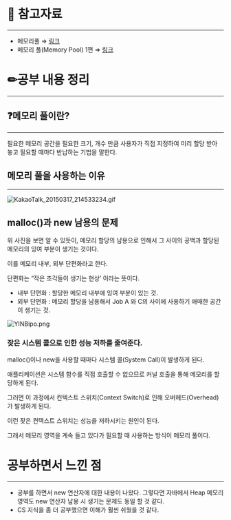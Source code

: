 # 🔗 참고자료

---

- 메모리풀 ⇒ [링크](https://velog.io/@sweet_sumin/%EB%A9%94%EB%AA%A8%EB%A6%AC%ED%92%80)
- 메모리 풀(Memory Pool) 1편 ⇒ [링크](https://blog.naver.com/PostView.naver?blogId=ruvendix&logNo=221333044853)

# ✏공부 내용 정리

---

## ❓메모리 풀이란?

---

필요한 메모리 공간을 필요한 크기, 개수 만큼 사용자가 직접 지정하여 미리 할당 받아 놓고 필요할 때마다 반납하는 기법을 말한다.

## 메모리 풀을 사용하는 이유

---

![KakaoTalk_20150317_214533234.gif](https://s3-us-west-2.amazonaws.com/secure.notion-static.com/41a4bb19-1763-4f32-a783-819899fbe14b/KakaoTalk_20150317_214533234.gif)

## malloc()과 new 남용의 문제

위 사진을 보면 알 수 있듯이, 메모리 할당의 남용으로 인해서 그 사이의 공백과 할당된 메모리의 잉여 부분이 생기는 것이다.

이를 메모리 내부, 외부 단편화라고 한다.

단편화는 “작은 조각들이 생기는 현상’ 이라는 뜻이다.

- 내부 단편화 : 할당한 메모리 내부에 잉여 부분이 있는 것.
- 외부 단편화 : 메모리 할당을 남용해서 Job A 와 C의 사이에 사용하기 애매한 공간이 생기는 것.

![YINBipo.png](https://s3-us-west-2.amazonaws.com/secure.notion-static.com/1e596bdd-518c-4f5f-b580-ab9a3e5b5209/YINBipo.png)

### 잦은 시스템 콜으로 인한 성능 저하를 줄여준다.

malloc()이나 new을 사용할 때마다 시스템 콜(System Call)이 발생하게 된다.

애플리케이션은 시스템 함수를 직접 호출할 수 없으므로 커널 호출을 통해 메모리를 할당하게 된다.

그러면 이 과정에서 컨텍스트 스위치(Context Switch)로 인해 오버헤드(Overhead)가 발생하게 된다.

이런 잦은 컨텍스트 스위치는 성능을 저하시키는 원인이 된다.

그래서 메모리 영역을 계속 들고 있다가 필요할 때 사용하는 방식이 메모리 풀이다.

# 공부하면서 느낀 점

---

- 공부를 하면서 new 연산자에 대한 내용이 나왔다.
  그렇다면 자바에서 Heap 메모리 영역도 new 연산자 남용 시 생기는 문제도 동일 할 것 같다.
- CS 지식을 좀 더 공부했으면 이해가 훨씬 쉬웠을 것 같다.
